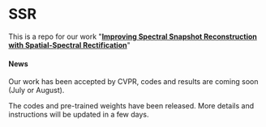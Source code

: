 # SSR
This is a repo for our work "**[Improving Spectral Snapshot Reconstruction with Spatial-Spectral Rectification](https://openaccess.thecvf.com/content/CVPR2024/html/Zhang_Improving_Spectral_Snapshot_Reconstruction_with_Spectral-Spatial_Rectification_CVPR_2024_paper.html)**"

#### News
Our work has been accepted by CVPR, codes and results are coming soon (July or August).

The codes and pre-trained weights have been released. More details and instructions will be updated in a few days.



